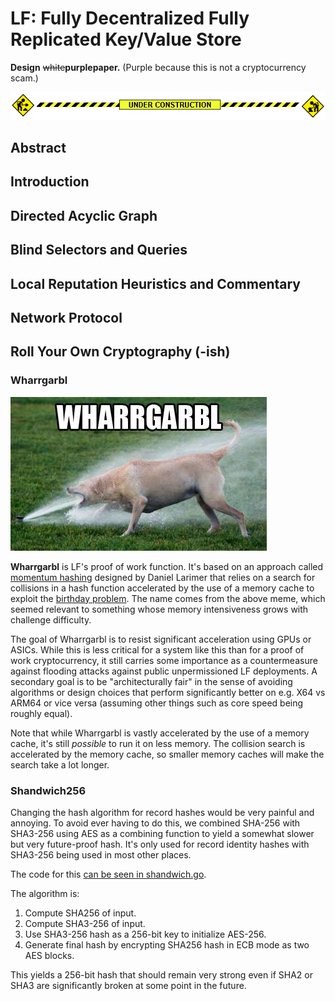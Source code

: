 # LF: Fully Decentralized Fully Replicated Key/Value Store

**Design** ~~white~~**purplepaper.** (Purple because this is not a cryptocurrency scam.)

<img src="doc/underconstruction.gif">

## Abstract

## Introduction

## Directed Acyclic Graph

## Blind Selectors and Queries

## Local Reputation Heuristics and Commentary

## Network Protocol

## Roll Your Own Cryptography (-ish)

### Wharrgarbl

<img src="doc/wharrgarbl.jpg"><br>

**Wharrgarbl** is LF's proof of work function. It's based on an approach called [momentum hashing](doc/momentum.pdf) designed by Daniel Larimer that relies on a search for collisions in a hash function accelerated by the use of a memory cache to exploit the [birthday problem](https://en.wikipedia.org/wiki/Birthday_problem). The name comes from the above meme, which seemed relevant to something whose memory intensiveness grows with challenge difficulty.

The goal of Wharrgarbl is to resist significant acceleration using GPUs or ASICs. While this is less critical for a system like this than for a proof of work cryptocurrency, it still carries some importance as a countermeasure against flooding attacks against public unpermissioned LF deployments. A secondary goal is to be "architecturally fair" in the sense of avoiding algorithms or design choices that perform significantly better on e.g. X64 vs ARM64 or vice versa (assuming other things such as core speed being roughly equal).

Note that while Wharrgarbl is vastly accelerated by the use of a memory cache, it's still *possible* to run it on less memory. The collision search is accelerated by the memory cache, so smaller memory caches will make the search take a lot longer.

### Shandwich256

Changing the hash algorithm for record hashes would be very painful and annoying. To avoid ever having to do this, we combined SHA-256 with SHA3-256 using AES as a combining function to yield a somewhat slower but very future-proof hash. It's only used for record identity hashes with SHA3-256 being used in most other places.

The code for this [can be seen in shandwich.go](pkg/lf/shandwich.go).

The algorithm is:

 1. Compute SHA256 of input.
 2. Compute SHA3-256 of input.
 3. Use SHA3-256 hash as a 256-bit key to initialize AES-256.
 4. Generate final hash by encrypting SHA256 hash in ECB mode as two AES blocks.

This yields a 256-bit hash that should remain very strong even if SHA2 or SHA3 are significantly broken at some point in the future.
